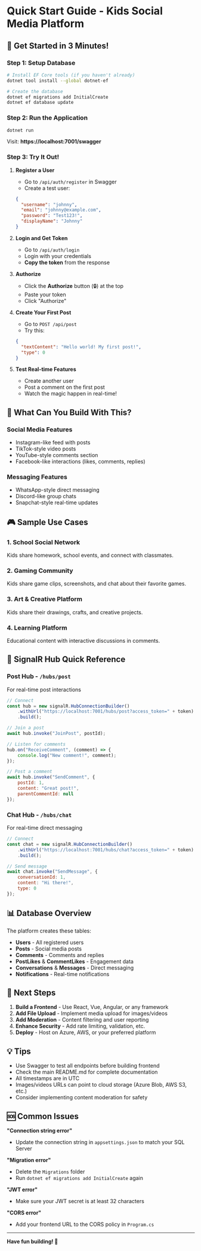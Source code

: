 # Quick Start Guide - Kids Social Media Platform

## 🚀 Get Started in 3 Minutes!

### Step 1: Setup Database

```bash
# Install EF Core tools (if you haven't already)
dotnet tool install --global dotnet-ef

# Create the database
dotnet ef migrations add InitialCreate
dotnet ef database update
```

### Step 2: Run the Application

```bash
dotnet run
```

Visit: **https://localhost:7001/swagger**

### Step 3: Try It Out!

1. **Register a User**
   - Go to `/api/auth/register` in Swagger
   - Create a test user:
   ```json
   {
     "username": "johnny",
     "email": "johnny@example.com",
     "password": "Test123!",
     "displayName": "Johnny"
   }
   ```

2. **Login and Get Token**
   - Go to `/api/auth/login`
   - Login with your credentials
   - **Copy the token** from the response

3. **Authorize**
   - Click the **Authorize** button (🔒) at the top
   - Paste your token
   - Click "Authorize"

4. **Create Your First Post**
   - Go to `POST /api/post`
   - Try this:
   ```json
   {
     "textContent": "Hello world! My first post!",
     "type": 0
   }
   ```

5. **Test Real-time Features**
   - Create another user
   - Post a comment on the first post
   - Watch the magic happen in real-time!

## 📱 What Can You Build With This?

### Social Media Features
- Instagram-like feed with posts
- TikTok-style video posts
- YouTube-style comments section
- Facebook-like interactions (likes, comments, replies)

### Messaging Features
- WhatsApp-style direct messaging
- Discord-like group chats
- Snapchat-style real-time updates

## 🎮 Sample Use Cases

### 1. School Social Network
Kids share homework, school events, and connect with classmates.

### 2. Gaming Community
Kids share game clips, screenshots, and chat about their favorite games.

### 3. Art & Creative Platform
Kids share their drawings, crafts, and creative projects.

### 4. Learning Platform
Educational content with interactive discussions in comments.

## 🔌 SignalR Hub Quick Reference

### Post Hub - `/hubs/post`
For real-time post interactions

```javascript
// Connect
const hub = new signalR.HubConnectionBuilder()
    .withUrl("https://localhost:7001/hubs/post?access_token=" + token)
    .build();

// Join a post
await hub.invoke("JoinPost", postId);

// Listen for comments
hub.on("ReceiveComment", (comment) => {
    console.log("New comment!", comment);
});

// Post a comment
await hub.invoke("SendComment", {
    postId: 1,
    content: "Great post!",
    parentCommentId: null
});
```

### Chat Hub - `/hubs/chat`
For real-time direct messaging

```javascript
// Connect
const chat = new signalR.HubConnectionBuilder()
    .withUrl("https://localhost:7001/hubs/chat?access_token=" + token)
    .build();

// Send message
await chat.invoke("SendMessage", {
    conversationId: 1,
    content: "Hi there!",
    type: 0
});
```

## 📊 Database Overview

The platform creates these tables:
- **Users** - All registered users
- **Posts** - Social media posts
- **Comments** - Comments and replies
- **PostLikes** & **CommentLikes** - Engagement data
- **Conversations** & **Messages** - Direct messaging
- **Notifications** - Real-time notifications

## 🎯 Next Steps

1. **Build a Frontend** - Use React, Vue, Angular, or any framework
2. **Add File Upload** - Implement media upload for images/videos
3. **Add Moderation** - Content filtering and user reporting
4. **Enhance Security** - Add rate limiting, validation, etc.
5. **Deploy** - Host on Azure, AWS, or your preferred platform

## 💡 Tips

- Use Swagger to test all endpoints before building frontend
- Check the main README.md for complete documentation
- All timestamps are in UTC
- Images/videos URLs can point to cloud storage (Azure Blob, AWS S3, etc.)
- Consider implementing content moderation for safety

## 🆘 Common Issues

**"Connection string error"**
- Update the connection string in `appsettings.json` to match your SQL Server

**"Migration error"**
- Delete the `Migrations` folder
- Run `dotnet ef migrations add InitialCreate` again

**"JWT error"**
- Make sure your JWT secret is at least 32 characters

**"CORS error"**
- Add your frontend URL to the CORS policy in `Program.cs`

---

**Have fun building! 🎉**

